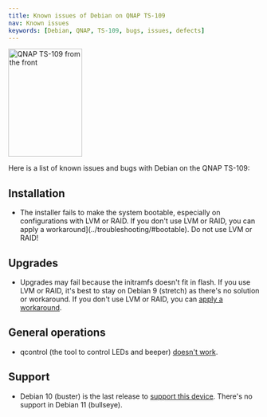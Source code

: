 ```yaml
---
title: Known issues of Debian on QNAP TS-109
nav: Known issues
keywords: [Debian, QNAP, TS-109, bugs, issues, defects]
---
```


<div class="right">
<img src = "../images/r_ts109_front.jpg" class="border" alt="QNAP TS-109 from the front" width="148" height="217" />
</div>

Here is a list of known issues and bugs with Debian on the QNAP TS-109:

## Installation

* The installer fails to make the system bootable, especially on
configurations with LVM or RAID.  If you don't use LVM or RAID, you can
apply a workaround](../troubleshooting/#bootable).  Do not use LVM or
RAID!

## Upgrades

* Upgrades may fail because the initramfs doesn't fit in flash.  If you
use LVM or RAID, it's best to stay on Debian 9 (stretch) as there's no
solution or workaround.  If you don't use LVM or RAID, you can [apply a
workaround](../troubleshooting/#ramdisk).

## General operations

* qcontrol (the tool to control LEDs and beeper) [doesn't work](http://bugs.debian.org/933294).

## Support

* Debian 10 (buster) is the last release to <a href="../upgrade">support this device</a>.  There's no support in Debian 11 (bullseye).

